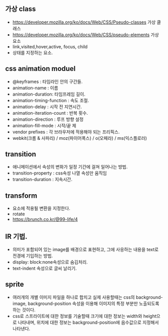 ## 가상 class
- https://developer.mozilla.org/ko/docs/Web/CSS/Pseudo-classes 가상 클래스
- https://developer.mozilla.org/ko/docs/Web/CSS/pseudo-elements 가상 요소
- link,visited,hover,active, focus, child
- 상태를 지정하는 요소.

## css animation moduel
- @keyframes : 타임라인 안의 구간들.
- animation-name : 이름
- animation-duration: 타임프레임 길이.
- animation-timing-function : 속도 조절.
- animation-delay : 시작 전 지연시간.
- animation-iteration-count : 반복 횟수.
- animation-direction : 루프 방향 설정
- animation-fill-mode : 시작/끝 제
- vendor prefixes : 각 브라우저에 적용해야 되는 프리픽스.
- webkit(크롬 & 사파리) / moz(파이어폭스) / o(오페라) / ms(익스플로러)

## transition
- 애니메이션에서 속성의 변화가 일정 기간에 걸쳐 일어나는 방법.
- transition-property : css속성 나열 속성만 움직임
- transition-duration : 지속시간.

## transform
- 요소에 적용될 변환을 지정한다.
- rotate
- https://brunch.co.kr/@99-life/4

## IR 기법.
- 의미가 포함되어 있는 image를 배경으로 표현하고, 그에 사응하는 내용을 text로 전경에 기입하는 방법.
- display: block:none속성으로 숨김처리.
- text-indent 속성으로 글씨 날리기.

## sprite
- 여러개의 개별 이미지 파일을 하나로 합치고 실제 사용할때는 css의 background-image, background-position 속성을 이용해 이미지의 특정 부분만 노출되도록 하는 것이다.
- css로 스프라이트에 대한 정보를 기술할때 크기에 대한 정보는 width와 height으로 나타내며, 위치에 대한 정보는 background-position에 음수값으로 지정해서 나타낸다.


